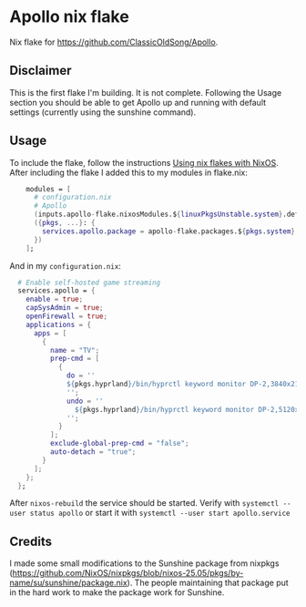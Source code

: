 # Apollo nix flake
Nix flake for https://github.com/ClassicOldSong/Apollo.

## Disclaimer
This is the first flake I'm building. It is not complete. Following the Usage section you should be able to get Apollo up and running with default settings (currently using the sunshine command).

## Usage
To include the flake, follow the instructions [Using nix flakes with NixOS](https://nixos.wiki/wiki/flakes#Using_nix_flakes_with_NixOS). After including the flake I added this to my modules in flake.nix:
```nix
    modules = [
      # configuration.nix
      # Apollo
      (inputs.apollo-flake.nixosModules.${linuxPkgsUnstable.system}.default)
      ({pkgs, ...}: {
        services.apollo.package = apollo-flake.packages.${pkgs.system}.default;
      })
    ];
```

And in my `configuration.nix`:
```nix
  # Enable self-hosted game streaming
  services.apollo = {
    enable = true;
    capSysAdmin = true;
    openFirewall = true;
    applications = {
      apps = [
        {
          name = "TV";
          prep-cmd = [
            {
              do = ''
              ${pkgs.hyprland}/bin/hyprctl keyword monitor DP-2,3840x2160@60,0x0,1
              '';
              undo = ''
                ${pkgs.hyprland}/bin/hyprctl keyword monitor DP-2,5120x1440@240,0x0,1
              '';
            }
          ];
          exclude-global-prep-cmd = "false";
          auto-detach = "true";
        }
      ];
    };
  };
```

After `nixos-rebuild` the service should be started. Verify with `systemctl --user status apollo` or start it with `systemctl --user start apollo.service`

## Credits
I made some small modifications to the Sunshine package from nixpkgs (https://github.com/NixOS/nixpkgs/blob/nixos-25.05/pkgs/by-name/su/sunshine/package.nix). The people maintaining that package put in the hard work to make the package work for Sunshine.
